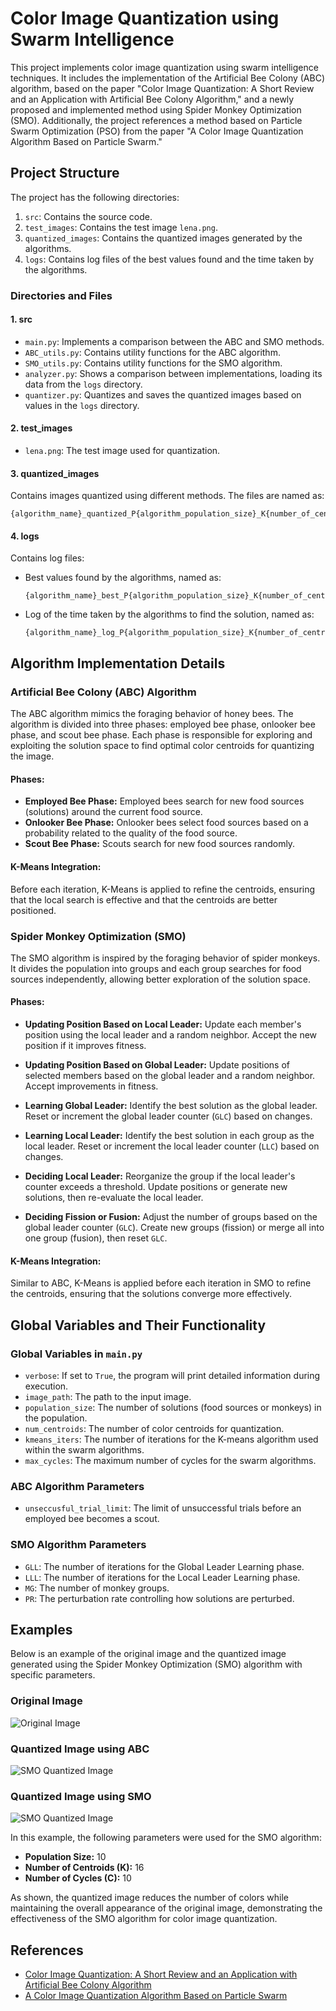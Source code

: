 # Color Image Quantization using Swarm Intelligence

This project implements color image quantization using swarm intelligence techniques. It includes the implementation of the Artificial Bee Colony (ABC) algorithm, based on the paper "Color Image Quantization: A Short Review and an Application with Artificial Bee Colony Algorithm," and a newly proposed and implemented method using Spider Monkey Optimization (SMO). Additionally, the project references a method based on Particle Swarm Optimization (PSO) from the paper "A Color Image Quantization Algorithm Based on Particle Swarm."

## Project Structure

The project has the following directories:

1. `src`: Contains the source code.
2. `test_images`: Contains the test image `lena.png`.
3. `quantized_images`: Contains the quantized images generated by the algorithms.
4. `logs`: Contains log files of the best values found and the time taken by the algorithms.

### Directories and Files

#### 1. src

- `main.py`: Implements a comparison between the ABC and SMO methods.
- `ABC_utils.py`: Contains utility functions for the ABC algorithm.
- `SMO_utils.py`: Contains utility functions for the SMO algorithm.
- `analyzer.py`: Shows a comparison between implementations, loading its data from the `logs` directory.
- `quantizer.py`: Quantizes and saves the quantized images based on values in the `logs` directory.

#### 2. test_images

- `lena.png`: The test image used for quantization.

#### 3. quantized_images

Contains images quantized using different methods. The files are named as:
```
{algorithm_name}_quantized_P{algorithm_population_size}_K{number_of_centroids}_C{number_of_cycles}_{test_image_name}.png
```

#### 4. logs

Contains log files:
- Best values found by the algorithms, named as:
  ```
  {algorithm_name}_best_P{algorithm_population_size}_K{number_of_centroids}_C{number_of_cycles}.txt
  ```
- Log of the time taken by the algorithms to find the solution, named as:
  ```
  {algorithm_name}_log_P{algorithm_population_size}_K{number_of_centroids}_C{number_of_cycles}.csv
  ```

## Algorithm Implementation Details

### Artificial Bee Colony (ABC) Algorithm

The ABC algorithm mimics the foraging behavior of honey bees. The algorithm is divided into three phases: employed bee phase, onlooker bee phase, and scout bee phase. Each phase is responsible for exploring and exploiting the solution space to find optimal color centroids for quantizing the image.

#### Phases:
- **Employed Bee Phase:** Employed bees search for new food sources (solutions) around the current food source.
- **Onlooker Bee Phase:** Onlooker bees select food sources based on a probability related to the quality of the food source.
- **Scout Bee Phase:** Scouts search for new food sources randomly.

#### K-Means Integration:
Before each iteration, K-Means is applied to refine the centroids, ensuring that the local search is effective and that the centroids are better positioned.

### Spider Monkey Optimization (SMO)

The SMO algorithm is inspired by the foraging behavior of spider monkeys. It divides the population into groups and each group searches for food sources independently, allowing better exploration of the solution space.

#### Phases:
- **Updating Position Based on Local Leader:** Update each member's position using the local leader and a random neighbor. Accept the new position if it improves fitness.

- **Updating Position Based on Global Leader:** Update positions of selected members based on the global leader and a random neighbor. Accept improvements in fitness.

- **Learning Global Leader:** Identify the best solution as the global leader. Reset or increment the global leader counter (`GLC`) based on changes.

- **Learning Local Leader:** Identify the best solution in each group as the local leader. Reset or increment the local leader counter (`LLC`) based on changes.

- **Deciding Local Leader:** Reorganize the group if the local leader's counter exceeds a threshold. Update positions or generate new solutions, then re-evaluate the local leader.

- **Deciding Fission or Fusion:** Adjust the number of groups based on the global leader counter (`GLC`). Create new groups (fission) or merge all into one group (fusion), then reset `GLC`.


#### K-Means Integration:
Similar to ABC, K-Means is applied before each iteration in SMO to refine the centroids, ensuring that the solutions converge more effectively.

## Global Variables and Their Functionality

### Global Variables in `main.py`

- `verbose`: If set to `True`, the program will print detailed information during execution.
- `image_path`: The path to the input image.
- `population_size`: The number of solutions (food sources or monkeys) in the population.
- `num_centroids`: The number of color centroids for quantization.
- `kmeans_iters`: The number of iterations for the K-means algorithm used within the swarm algorithms.
- `max_cycles`: The maximum number of cycles for the swarm algorithms.

### ABC Algorithm Parameters

- `unseccusful_trial_limit`: The limit of unsuccessful trials before an employed bee becomes a scout.

### SMO Algorithm Parameters

- `GLL`: The number of iterations for the Global Leader Learning phase.
- `LLL`: The number of iterations for the Local Leader Learning phase.
- `MG`: The number of monkey groups.
- `PR`: The perturbation rate controlling how solutions are perturbed.

## Examples

Below is an example of the original image and the quantized image generated using the Spider Monkey Optimization (SMO) algorithm with specific parameters.

### Original Image
![Original Image](test_images/lena.png)

### Quantized Image using ABC
![SMO Quantized Image](quantized_images/ABC_quantized_P10_K16_C10_lena.png)

### Quantized Image using SMO
![SMO Quantized Image](quantized_images/SMO_quantized_P10_K16_C10_lena.png)

In this example, the following parameters were used for the SMO algorithm:
- **Population Size:** 10
- **Number of Centroids (K):** 16
- **Number of Cycles (C):** 10

As shown, the quantized image reduces the number of colors while maintaining the overall appearance of the original image, demonstrating the effectiveness of the SMO algorithm for color image quantization.

## References

- [Color Image Quantization: A Short Review and an Application with Artificial Bee Colony Algorithm](https://avesis.erciyes.edu.tr/yayin/c249fedb-9cb5-45a4-89f5-2d559ddbd69f/color-image-quantization-a-short-review-and-an-application-with-artificial-bee-colony-algorithm/document.pdf)
- [A Color Image Quantization Algorithm Based on Particle Swarm](https://informatica.si/index.php/informatica/article/download/40/34)
